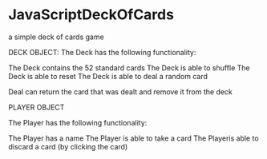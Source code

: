 # JavaScriptDeckOfCards
a simple deck of cards game

DECK OBJECT:
The Deck has the following functionality:

  The Deck contains the 52 standard cards
  The Deck is able to shuffle
  The Deck is able to reset
  The Deck is able to deal a random card

Deal can return the card that was dealt and remove it from the deck

PLAYER OBJECT

The Player has the following functionality:

The Player has a name
The Player is able to take a card
The Playeris able to discard a card (by clicking the card)
